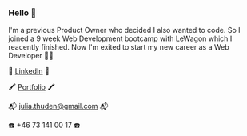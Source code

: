 ### Hello 👋

I'm a previous Product Owner who decided I also wanted to code. So I joined a 9 week Web Development bootcamp with LeWagon which I reacently finished. 
Now I'm exited to start my new career as a Web Developer 👩‍💻

🔌 [LinkedIn](https://www.linkedin.com/in/julia-thuden/) 🔌

🖍️ [Portfolio](https://troopl.com/juliathuden) 🖍️

📬 [julia.thuden@gmail.com](julia.thuden@gmail.com) 📬

☎️ +46 73 141 00 17 ☎️
<!--
**juliathuden90/juliathuden90** is a ✨ _special_ ✨ repository because its `README.md` (this file) appears on your GitHub profile.

Here are some ideas to get you started:

- 🔭 I’m currently working on ...
- 🌱 I’m currently learning ...
- 👯 I’m looking to collaborate on ...
- 🤔 I’m looking for help with ...
- 💬 Ask me about ...
- 📫 How to reach me: ...
- 😄 Pronouns: ...
- ⚡ Fun fact: ...
-->
